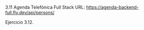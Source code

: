 3.11 Agenda Telefónica Full Stack
URL: https://agenda-backend-full.fly.dev/api/persons/

Ejercicio 3.12.
